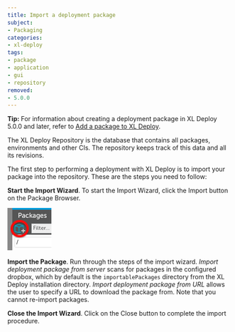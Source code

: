 ```yaml
---
title: Import a deployment package
subject:
- Packaging
categories:
- xl-deploy
tags:
- package
- application
- gui
- repository
removed:
- 5.0.0
---
```


**Tip:** For information about creating a deployment package in XL Deploy 5.0.0 and later, refer to [Add a package to XL Deploy](/xl-deploy/how-to/add-a-package-to-xl-deploy.html).

The XL Deploy Repository is the database that contains all packages, environments and other CIs. The repository keeps track of this data and all its revisions.

The first step to performing a deployment with XL Deploy is to import your package into the repository. These are the steps you need to follow:

**Start the Import Wizard**. To start the Import Wizard, click the Import button on the Package Browser. 

![Import package](images/import-package-button.png)

**Import the Package**. Run through the steps of the import wizard. _Import deployment package from server_ scans for packages in the configured dropbox, which by default is the `importablePackages` directory from the XL Deploy installation directory. _Import deployment package from URL_ allows the user to specify a URL to download the package from. Note that you cannot re-import packages.

**Close the Import Wizard**. Click on the Close button to complete the import procedure.
